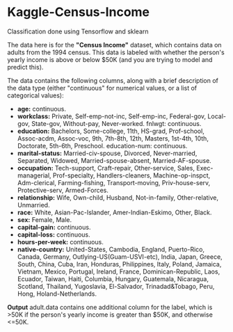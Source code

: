 # Kaggle-Census-Income
Classification done using Tensorflow and sklearn

The data here is for the **"Census Income"** dataset, which contains data on adults from the 1994 census. This data is labeled with whether the person's yearly income is above or below $50K (and you are trying to model and predict this).

The data contains the following columns, along with a brief description of the data type (either "continuous" for numerical values, or a list of categorical values):

 - **age:** continuous.
 - **workclass:** Private, Self-emp-not-inc, Self-emp-inc, Federal-gov, Local-gov, State-gov, Without-pay, Never-worked.
fnlwgt: continuous.
 - **education:** Bachelors, Some-college, 11th, HS-grad, Prof-school, Assoc-acdm, Assoc-voc, 9th, 7th-8th, 12th, Masters, 1st-4th, 10th, Doctorate, 5th-6th, Preschool.
education-num: continuous.
 - **marital-status:** Married-civ-spouse, Divorced, Never-married, Separated, Widowed, Married-spouse-absent, Married-AF-spouse.
 - **occupation:** Tech-support, Craft-repair, Other-service, Sales, Exec-managerial, Prof-specialty, Handlers-cleaners, Machine-op-inspct,   Adm-clerical, Farming-fishing, Transport-moving, Priv-house-serv, Protective-serv, Armed-Forces.
 - **relationship:** Wife, Own-child, Husband, Not-in-family, Other-relative, Unmarried.
 - **race:** White, Asian-Pac-Islander, Amer-Indian-Eskimo, Other, Black.
 - **sex:** Female, Male.
 - **capital-gain:** continuous.
 - **capital-loss:** continuous.
 - **hours-per-week:** continuous.
 - **native-country:** United-States, Cambodia, England, Puerto-Rico, Canada, Germany, Outlying-US(Guam-USVI-etc), India, Japan, Greece, South, China, Cuba, Iran, Honduras, Philippines, Italy, Poland, Jamaica, Vietnam, Mexico, Portugal, Ireland, France, Dominican-Republic, Laos, Ecuador, Taiwan, Haiti, Columbia, Hungary, Guatemala, Nicaragua, Scotland, Thailand, Yugoslavia, El-Salvador, Trinadad&Tobago, Peru, Hong, Holand-Netherlands.


**Output**
adult.data contains one additional column for the label, which is >50K if the person's yearly income is greater than $50K, and otherwise <=50K.
